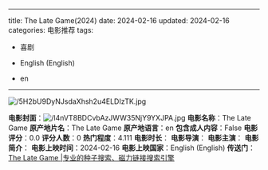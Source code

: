 
---
title: The Late Game(2024)
date: 2024-02-16
updated: 2024-02-16
categories: 电影推荐
tags:

- 喜剧

- English (English)
- en
---

<img src="https://image.tmdb.org/t/p/original/5H2bU9DyNJsdaXhsh2u4ELDIzTK.jpg" alt="/5H2bU9DyNJsdaXhsh2u4ELDIzTK.jpg" title="/5H2bU9DyNJsdaXhsh2u4ELDIzTK.jpg">

**电影封面**：<img src="https://image.tmdb.org/t/p/w200/l4nVT8BDCvbAzJWW35NjY9YXJPA.jpg" alt="/l4nVT8BDCvbAzJWW35NjY9YXJPA.jpg" title="/l4nVT8BDCvbAzJWW35NjY9YXJPA.jpg">
**电影名称**：The Late Game
**原产地片名**：The Late Game
**原产地语言**：en
**包含成人内容**：False
**电影评分**：0.0
**评分人数**：0
**热门程度**：4.111
**电影时长**：
**电影导演**：
**电影主演**：
**电影简介**：
**电影上映时间**：2024-02-16
**电影上映国家**：English (English)
**传送门**：[The Late Game |专业的种子搜索、磁力链接搜索引擎](https://movie.amd794.com:2083/?search=The%20Late%20Game&ordering=&mode=match_phrase&page_size=10&page=1)

